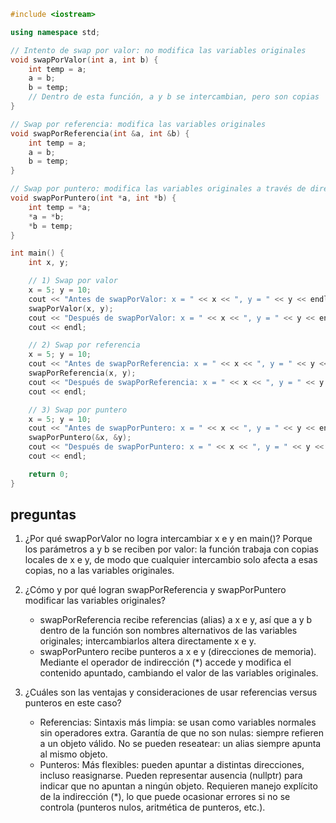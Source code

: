 ``` cpp
#include <iostream>

using namespace std;

// Intento de swap por valor: no modifica las variables originales
void swapPorValor(int a, int b) {
    int temp = a;
    a = b;
    b = temp;
    // Dentro de esta función, a y b se intercambian, pero son copias
}

// Swap por referencia: modifica las variables originales
void swapPorReferencia(int &a, int &b) {
    int temp = a;
    a = b;
    b = temp;
}

// Swap por puntero: modifica las variables originales a través de direcciones
void swapPorPuntero(int *a, int *b) {
    int temp = *a;
    *a = *b;
    *b = temp;
}

int main() {
    int x, y;

    // 1) Swap por valor
    x = 5; y = 10;
    cout << "Antes de swapPorValor: x = " << x << ", y = " << y << endl;
    swapPorValor(x, y);
    cout << "Después de swapPorValor: x = " << x << ", y = " << y << endl;
    cout << endl;

    // 2) Swap por referencia
    x = 5; y = 10;
    cout << "Antes de swapPorReferencia: x = " << x << ", y = " << y << endl;
    swapPorReferencia(x, y);
    cout << "Después de swapPorReferencia: x = " << x << ", y = " << y << endl;
    cout << endl;

    // 3) Swap por puntero
    x = 5; y = 10;
    cout << "Antes de swapPorPuntero: x = " << x << ", y = " << y << endl;
    swapPorPuntero(&x, &y);
    cout << "Después de swapPorPuntero: x = " << x << ", y = " << y << endl;
    cout << endl;

    return 0;
}
```
## preguntas
1. ¿Por qué swapPorValor no logra intercambiar x e y en main()?
   Porque los parámetros a y b se reciben por valor: la función trabaja con copias locales de x e y, de modo que cualquier intercambio solo afecta a esas copias, no a las variables originales.

2. ¿Cómo y por qué logran swapPorReferencia y swapPorPuntero modificar las variables originales?
   - swapPorReferencia recibe referencias (alias) a x e y, así que a y b dentro de la función son nombres alternativos de las variables originales; intercambiarlos altera directamente x e y.
   - swapPorPuntero recibe punteros a x e y (direcciones de memoria). Mediante el operador de indirección (*) accede y modifica el contenido apuntado, cambiando el valor de las variables originales.

3. ¿Cuáles son las ventajas y consideraciones de usar referencias versus punteros en este caso?
   - Referencias:
      Sintaxis más limpia: se usan como variables normales sin operadores extra.
      Garantía de que no son nulas: siempre refieren a un objeto válido.
      No se pueden reseatear: un alias siempre apunta al mismo objeto.
   - Punteros:
      Más flexibles: pueden apuntar a distintas direcciones, incluso reasignarse.
      Pueden representar ausencia (nullptr) para indicar que no apuntan a ningún objeto.
      Requieren manejo explícito de la indirección (*), lo que puede ocasionar errores si no se controla (punteros nulos, aritmética de punteros, etc.).
